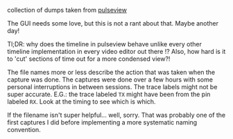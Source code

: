 collection of dumps taken from [pulseview](https://sigrok.org/wiki/PulseView)

The GUI needs some love, but this is not a rant about that. Maybe another day!

Tl;DR: why does the timeline in pulseview behave unlike every other timeline implementation in every video editor out there !? Also, how hard is it to 'cut' sections of time out for a more condensed view?!

The file names more or less describe the action that was taken when the capture was done.
The captures were done over a few hours with some personal interruptions in between sessions.
The trace labels might not be super accurate. E.G.: the trace labeled `TX` might have been from the pin labeled `RX`. Look at the timing to see which is which.

If the filename isn't super helpful... well, sorry. That was probably one of the first captures I did before implementing a more systematic naming convention.
